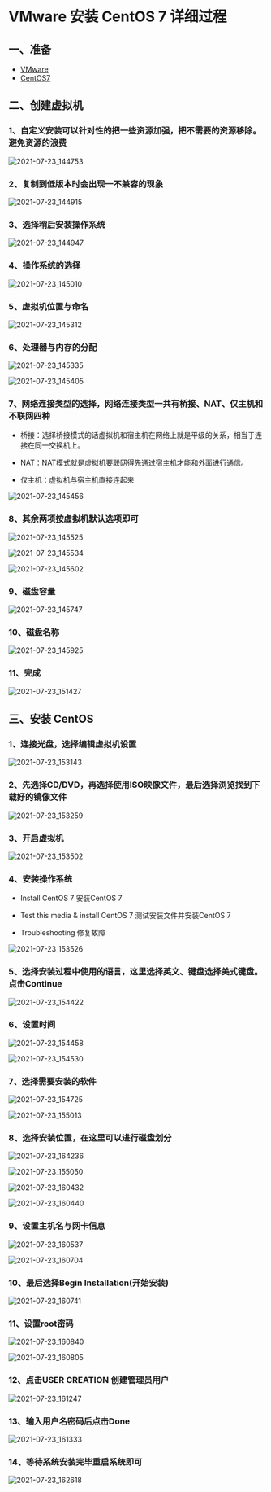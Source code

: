 # VMware 安装 CentOS 7 详细过程

## 一、准备

- [VMware](https://www.vmware.com/cn.html)
- [CentOS7](http://mirrors.aliyun.com/centos/7.9.2009/isos/x86_64/CentOS-7-x86_64-DVD-2009.iso)

## 二、创建虚拟机

### 1、自定义安装可以针对性的把一些资源加强，把不需要的资源移除。避免资源的浪费

![2021-07-23_144753](https://img.qinweizhao.com/2021/07/2021-07-23_144753.png)

### 2、复制到低版本时会出现一不兼容的现象

![2021-07-23_144915](https://img.qinweizhao.com/2021/07/2021-07-23_144915.png)

### 3、选择稍后安装操作系统

![2021-07-23_144947](https://img.qinweizhao.com/2021/07/2021-07-23_144947.png)

### 4、操作系统的选择

![2021-07-23_145010](https://img.qinweizhao.com/2021/07/2021-07-23_145010.png)

### 5、虚拟机位置与命名

![2021-07-23_145312](https://img.qinweizhao.com/2021/07/2021-07-23_145312.png)

### 6、处理器与内存的分配

![2021-07-23_145335](https://img.qinweizhao.com/2021/07/2021-07-23_145335.png)

![2021-07-23_145405](https://img.qinweizhao.com/2021/07/2021-07-23_145405.png)

### 7、网络连接类型的选择，网络连接类型一共有桥接、NAT、仅主机和不联网四种

- 桥接：选择桥接模式的话虚拟机和宿主机在网络上就是平级的关系，相当于连接在同一交换机上。

- NAT：NAT模式就是虚拟机要联网得先通过宿主机才能和外面进行通信。

- 仅主机：虚拟机与宿主机直接连起来

![2021-07-23_145456](https://img.qinweizhao.com/2021/07/2021-07-23_145456.png)

### 8、其余两项按虚拟机默认选项即可

![2021-07-23_145525](https://img.qinweizhao.com/2021/07/2021-07-23_145525.png)

![2021-07-23_145534](https://img.qinweizhao.com/2021/07/2021-07-23_145534.png)

![2021-07-23_145602](https://img.qinweizhao.com/2021/07/2021-07-23_145602.png)

### 9、磁盘容量

![2021-07-23_145747](https://img.qinweizhao.com/2021/07/2021-07-23_145747.png)

### 10、磁盘名称

![2021-07-23_145925](https://img.qinweizhao.com/2021/07/2021-07-23_145925.png)

### 11、完成

![2021-07-23_151427](https://img.qinweizhao.com/2021/07/2021-07-23_151427.png)

## 三、安装 CentOS

### 1、连接光盘，选择编辑虚拟机设置

![2021-07-23_153143](https://img.qinweizhao.com/2021/07/2021-07-23_153143.png)

### 2、先选择CD/DVD，再选择使用ISO映像文件，最后选择浏览找到下载好的镜像文件

![2021-07-23_153259](https://img.qinweizhao.com/2021/07/2021-07-23_153259.png)

### 3、开启虚拟机

![2021-07-23_153502](https://img.qinweizhao.com/2021/07/2021-07-23_153502.png)

### 4、安装操作系统

- Install CentOS 7 安装CentOS 7

- Test this media & install CentOS 7 测试安装文件并安装CentOS 7

- Troubleshooting 修复故障

![2021-07-23_153526](https://img.qinweizhao.com/2021/07/2021-07-23_153526.png)

### 5、选择安装过程中使用的语言，这里选择英文、键盘选择美式键盘。点击Continue

![2021-07-23_154422](https://img.qinweizhao.com/2021/07/2021-07-23_154422.png)

### 6、设置时间

![2021-07-23_154458](https://img.qinweizhao.com/2021/07/2021-07-23_154458.png)

![2021-07-23_154530](https://img.qinweizhao.com/2021/07/2021-07-23_154530.png)

### 7、选择需要安装的软件

![2021-07-23_154725](https://img.qinweizhao.com/2021/07/2021-07-23_154725.png)

![2021-07-23_155013](https://img.qinweizhao.com/2021/07/2021-07-23_155013.png)

### 8、选择安装位置，在这里可以进行磁盘划分

![2021-07-23_164236](https://img.qinweizhao.com/2021/07/2021-07-23_164236.png)

![2021-07-23_155050](https://img.qinweizhao.com/2021/07/2021-07-23_155050.png)

![2021-07-23_160432](https://img.qinweizhao.com/2021/07/2021-07-23_160432.png)

![2021-07-23_160440](https://img.qinweizhao.com/2021/07/2021-07-23_160440.png)

### 9、设置主机名与网卡信息

![2021-07-23_160537](https://img.qinweizhao.com/2021/07/2021-07-23_160537.png)

![2021-07-23_160704](https://img.qinweizhao.com/2021/07/2021-07-23_160704.png)

### 10、最后选择Begin Installation(开始安装)

![2021-07-23_160741](https://img.qinweizhao.com/2021/07/2021-07-23_160741.png)

### 11、设置root密码

![2021-07-23_160840](https://img.qinweizhao.com/2021/07/2021-07-23_160840.png)

![2021-07-23_160805](https://img.qinweizhao.com/2021/07/2021-07-23_160805.png)

### 12、点击USER CREATION 创建管理员用户

![2021-07-23_161247](https://img.qinweizhao.com/2021/07/2021-07-23_161247.png)

### 13、输入用户名密码后点击Done

![2021-07-23_161333](https://img.qinweizhao.com/2021/07/2021-07-23_161333.png)

### 14、等待系统安装完毕重启系统即可

![2021-07-23_162618](https://img.qinweizhao.com/2021/07/2021-07-23_162618.png)
